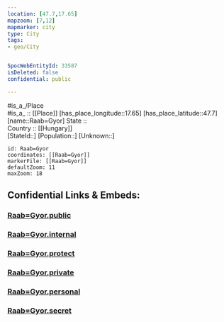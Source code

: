 ```yaml
---
location: [47.7,17.65] 
mapzoom: [7,12] 
mapmarker: city 
type: City
tags:
- geo/City


SpocWebEntityId: 33587
isDeleted: false
confidential: public

---
```

#is_a_/Place  
#is_a_ :: [[Place]] 
[has_place_longitude::17.65] 
[has_place_latitude::47.7] 
[name::Raab=Gyor] 
State ::  
Country :: [[Hungary]]  
[StateId::] 
[Population::] 
[Unknown::] 


```leaflet
id: Raab=Gyor
coordinates: [[Raab=Gyor]] 
markerFile: [[Raab=Gyor]] 
defaultZoom: 11 
maxZoom: 18
```


## Confidential Links & Embeds: 

### [Raab=Gyor.public](/_public/\Earth\Continent\Europe\Europe~East\Hungary\Counties~Hungary\Gyor-Moson-Sopron\counties~Gyor-Moson-Sopron\Gyôr\CityRaab=Gyor.public.md) 

### [Raab=Gyor.internal](/_internal/\Earth\Continent\Europe\Europe~East\Hungary\Counties~Hungary\Gyor-Moson-Sopron\counties~Gyor-Moson-Sopron\Gyôr\CityRaab=Gyor.internal.md) 

### [Raab=Gyor.protect](/_protect/\Earth\Continent\Europe\Europe~East\Hungary\Counties~Hungary\Gyor-Moson-Sopron\counties~Gyor-Moson-Sopron\Gyôr\CityRaab=Gyor.protect.md) 

### [Raab=Gyor.private](/_private/\Earth\Continent\Europe\Europe~East\Hungary\Counties~Hungary\Gyor-Moson-Sopron\counties~Gyor-Moson-Sopron\Gyôr\CityRaab=Gyor.private.md) 

### [Raab=Gyor.personal](/_personal/\Earth\Continent\Europe\Europe~East\Hungary\Counties~Hungary\Gyor-Moson-Sopron\counties~Gyor-Moson-Sopron\Gyôr\CityRaab=Gyor.personal.md) 

### [Raab=Gyor.secret](/_secret/\Earth\Continent\Europe\Europe~East\Hungary\Counties~Hungary\Gyor-Moson-Sopron\counties~Gyor-Moson-Sopron\Gyôr\CityRaab=Gyor.secret.md)


